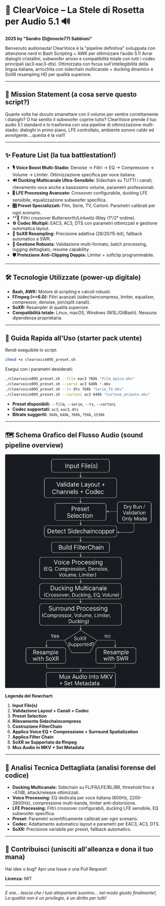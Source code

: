 # 🚀 ClearVoice – La Stele di Rosetta per Audio 5.1 🔊

**2025 by "Sandro (D@mocle77) Sabbioni"**

Benvenuto audionauta! ClearVoice è la "pipeline definitiva" sviluppata con attenzione nerd in Bash Scripting + AWK per ottimizzare l’audio 5.1! Avrai dialoghi cristallini, subwoofer arioso e compatibilità totale con tutti i codec principali (ac3-eac3-dts). Ottimizzata con focus sull'intellegibilità della lingua italiana, arricchita con sidechain multicanale + ducking dinamico e SoXR resampling HD per qualità superiore.

---

## 🎯 Mission Statement (a cosa serve questo script?)

Quante volte hai dovuto smanettare con il volume per sentire correttamente i dialoghi? O hai sentito il subwoofer coprire tutto? ClearVoice prende il tuo audio 5.1 standard e lo trasforma con una pipeline di ottimizzazione multi-stadio: dialoghi in primo piano, LFE controllato, ambiente sonoro caldo ed avvolgente....questa è la via!!!

---

## ✨ Feature List (la tua battlestation!)

- **🎙️ Voice Boost Multi-Stadio:** Denoise → Filtri → EQ → Compressore → Volume → Limiter. Ottimizzazione specifica per voce italiana.
- **🔊 Ducking Multicanale Ultra-Sensibile:** Sidechain su TUTTI i canali, rilevamento voce anche a bassissimo volume, parametri professionali.
- **🎚️ LFE Processing Avanzato:** Crossover configurabile, ducking LFE sensibile, equalizzazione subwoofer specifica.
- **🎛️ Preset Specializzati:** Film, Serie, TV, Cartoni. Parametri calibrati per ogni scenario.
- **🔬 Filtri crossover Butterworth/Linkwitz-Riley (1°/2° ordine).
- **⚙️ Codec Multipli:** EAC3, AC3, DTS con parametri ottimizzati e gestione automatica layout.
- **🌠 SoXR Resampling:** Precisione adattiva (28/20/15-bit), fallback automatico a SWR.
- **🧠 Gestione Robusta:** Validazione multi-formato, batch processing, logging dettagliato, resume capability.
- **🛡️ Protezione Anti-Clipping Doppia:** Limiter + softclip programmabile.

---

## 🛠️ Tecnologie Utilizzate (power-up digitale)

- **Bash, AWK:** Motore di scripting e calcoli robusti.
- **FFmpeg (>=6.0):** Filtri avanzati (sidechaincompress, limiter, equalizer, compressor, denoise, join/split canali).
- **SoXR:** Resampler di qualità superiore.
- **Compatibilità totale:** Linux, macOS, Windows (WSL/GitBash). Nessuna dipendenza proprietaria.

---

## 🚀 Guida Rapida all'Uso (starter pack utente)

Rendi eseguibile lo script:

```bash
chmod +x clearvoice095_preset.sh
```

Esegui con i parametri desiderati:

```bash
./clearvoice095_preset.sh --film eac3 768k "Film_epico.mkv"
./clearvoice095_preset.sh --serie ac3 640k *.mkv
./clearvoice095_preset.sh --tv dts 768k "Serie_TV.mkv"
./clearvoice095_preset.sh --cartoni ac3 640k "Cartone_animato.mkv"
```

- **Preset disponibili:** `--film`, `--serie`, `--tv`, `--cartoni`
- **Codec supportati:** `ac3`, `eac3`, `dts`
- **Bitrate suggeriti:** `384k`, `640k`, `768k`, `756k`, `1536k`

---

## 🗺️ Schema Grafico del Flusso Audio (sound pipeline overview)

![Schema Pipeline ClearVoice](schema_clearvoice.png)

**Legenda del flowchart:**

1. **Input File(s)**
2. **Validazione Layout + Canali + Codec**
3. **Preset Selection**
4. **Rilevamento Sidechaincompress**
5. **Costruzione FilterChain**
6. **Applica Voice EQ + Compressione + Surround Spatialization**
7. **Applica Filter Chain**
8. **SoXR se Supportato da ffmpeg**
9. **Mux Audio in MKV + Set Metadata**

---

## 🔬 Analisi Tecnica Dettagliata (analisi forense del codice)

- **Ducking Multicanale:** Sidechain su FL/FR/LFE/BL/BR, threshold fino a -47dB, attack/release ottimizzati.
- **Voice Processing:** EQ dedicata per voce italiana (800Hz, 2200-2800Hz), compressione multi-banda, limiter anti-distorsione.
- **LFE Processing:** Filtri crossover configurabili, ducking LFE sensibile, EQ subwoofer specifica.
- **Preset:** Parametri scientificamente calibrati per ogni scenario.
- **Codec:** Adattamento automatico layout e parametri per EAC3, AC3, DTS.
- **SoXR:** Precisione variabile per preset, fallback automatico.

---

## 🤝 Contribuisci (unisciti all'alleanza e dona il tuo mana)

Hai idee o bug? Apri una Issue o una Pull Request!

**Licenza:** MIT

---

*E ora... lascia che i tuoi altoparlanti suonino... nel modo giusto finalmente!, La qualità non è un privilegio, è un diritto per tutti!*


